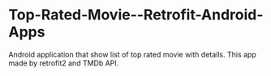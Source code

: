 # Top-Rated-Movie--Retrofit-Android-Apps
Android application that show list of top rated movie with details. This app made by retrofit2 and  TMDb API.
